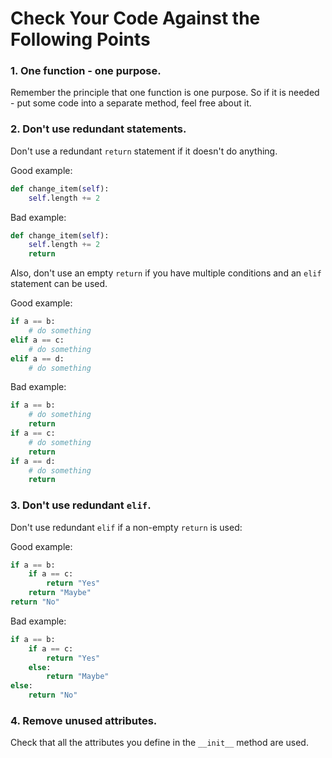 # Сheck Your Code Against the Following Points

### 1. One function - one purpose.

Remember the principle that one function is one purpose. So if it is 
needed - put some code into a separate method, feel free about it.

### 2. Don't use redundant statements.

Don't use a redundant `return` statement if it doesn't do anything.

Good example:
```python
def change_item(self):
    self.length += 2
```

Bad example:
```python
def change_item(self):
    self.length += 2
    return
```

Also, don't use an empty `return` if you have multiple conditions and an
`elif` statement can be used.

Good example:
```python
if a == b:
    # do something
elif a == c:
    # do something
elif a == d:
    # do something
```

Bad example:
```python
if a == b:
    # do something
    return
if a == c:
    # do something
    return
if a == d:
    # do something
    return
```

### 3. Don't use redundant `elif`.

Don't use redundant `elif` if a non-empty `return` is used:

Good example:
```python
if a == b:
    if a == c:
        return "Yes"
    return "Maybe"
return "No"
```

Bad example:
```python
if a == b:
    if a == c:
        return "Yes"
    else:
        return "Maybe"
else:
    return "No"
```

### 4. Remove unused attributes.

Check that all the attributes you define in the `__init__` method are used.

